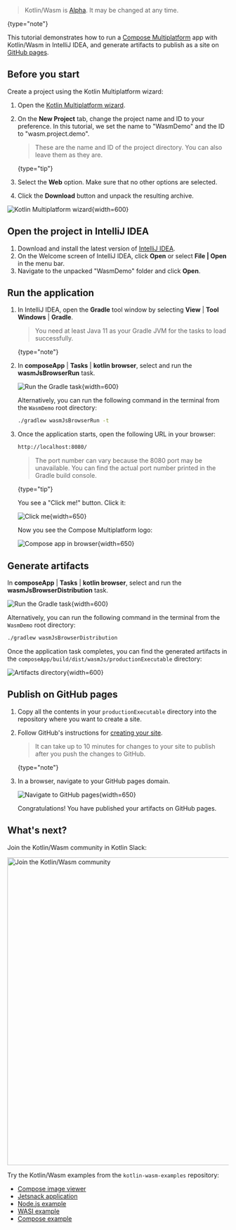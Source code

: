 [//]: # (title: Get started with Kotlin/Wasm in IntelliJ IDEA)

> Kotlin/Wasm is [Alpha](components-stability.md). It may be changed at any time.
>
{type="note"}

This tutorial demonstrates how to run a [Compose Multiplatform](https://www.jetbrains.com/lp/compose-multiplatform/) 
app with Kotlin/Wasm in IntelliJ IDEA, and generate artifacts to publish as a site on [GitHub pages](https://pages.github.com/).

## Before you start

Create a project using the Kotlin Multiplatform wizard:

1. Open the [Kotlin Multiplatform wizard](https://kmp.jetbrains.com/#newProject).
2. On the **New Project** tab, change the project name and ID to your preference. In this tutorial, we set the name to "WasmDemo" and the ID to "wasm.project.demo".

   > These are the name and ID of the project directory. You can also leave them as they are.
   >
   {type="tip"}

3. Select the **Web** option. Make sure that no other options are selected.
4. Click the **Download** button and unpack the resulting archive.

![Kotlin Multiplatform wizard](wasm-compose-wizard.png){width=600}

## Open the project in IntelliJ IDEA

1. Download and install the latest version of [IntelliJ IDEA](https://www.jetbrains.com/idea/).
2. On the Welcome screen of IntelliJ IDEA, click **Open** or select **File | Open** in the menu bar.
3. Navigate to the unpacked "WasmDemo" folder and click **Open**.

## Run the application

1. In IntelliJ IDEA, open the **Gradle** tool window by selecting **View** | **Tool Windows** | **Gradle**.

   > You need at least Java 11 as your Gradle JVM for the tasks to load successfully.
   >
   {type="note"}

2. In **composeApp** | **Tasks** | **kotlin browser**, select and run the **wasmJsBrowserRun** task.

   ![Run the Gradle task](wasm-gradle-task-window.png){width=600}

   Alternatively, you can run the following command in the terminal from the `WasmDemo` root directory:

   ```bash
   ./gradlew wasmJsBrowserRun -t
   ```

3. Once the application starts, open the following URL in your browser:

   ```bash
   http://localhost:8080/
   ```

   > The port number can vary because the 8080 port may be unavailable. You can find the actual port number printed
   > in the Gradle build console.
   >
   {type="tip"}

   You see a "Click me!" button. Click it:

   ![Click me](wasm-composeapp-browser-clickme.png){width=650}

   Now you see the Compose Multiplatform logo:

   ![Compose app in browser](wasm-composeapp-browser.png){width=650}

## Generate artifacts

In **composeApp** | **Tasks** | **kotlin browser**, select and run the **wasmJsBrowserDistribution** task.

![Run the Gradle task](wasm-gradle-task-window-compose.png){width=600}

Alternatively, you can run the following command in the terminal from the `WasmDemo` root directory:

```bash
./gradlew wasmJsBrowserDistribution
```

Once the application task completes, you can find the generated artifacts in the `composeApp/build/dist/wasmJs/productionExecutable`
directory:

![Artifacts directory](wasm-composeapp-directory.png){width=600}

## Publish on GitHub pages

1. Copy all the contents in your `productionExecutable` directory into the repository where you want to create a site.
2. Follow GitHub's instructions for [creating your site](https://docs.github.com/en/pages/getting-started-with-github-pages/creating-a-github-pages-site#creating-your-site).

   > It can take up to 10 minutes for changes to your site to publish after you push the changes to GitHub.
   >
   {type="note"}

3. In a browser, navigate to your GitHub pages domain.

   ![Navigate to GitHub pages](wasm-composeapp-github-clickme.png){width=650}

   Congratulations! You have published your artifacts on GitHub pages.

## What's next?

Join the Kotlin/Wasm community in Kotlin Slack:

<a href="https://slack-chats.kotlinlang.org/c/webassembly"><img src="join-slack-channel.svg" width="700" alt="Join the Kotlin/Wasm community" style="block"/></a>

Try the Kotlin/Wasm examples from the `kotlin-wasm-examples` repository:

* [Compose image viewer](https://github.com/Kotlin/kotlin-wasm-examples/tree/main/compose-imageviewer)
* [Jetsnack application](https://github.com/Kotlin/kotlin-wasm-examples/tree/main/compose-jetsnack)
* [Node.js example](https://github.com/Kotlin/kotlin-wasm-examples/tree/main/nodejs-example)
* [WASI example](https://github.com/Kotlin/kotlin-wasm-examples/tree/main/wasi-example)
* [Compose example](https://github.com/Kotlin/kotlin-wasm-examples/tree/main/compose-example)